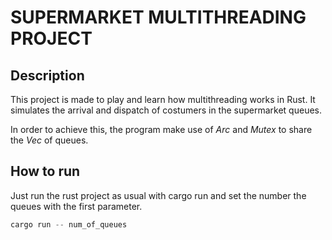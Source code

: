 # SUPERMARKET MULTITHREADING PROJECT

## Description

This project is made to play and learn how multithreading works in Rust. It simulates the arrival and dispatch of costumers in the supermarket queues.

In order to achieve this, the program make use of _Arc_ and _Mutex_ to share the _Vec_ of queues.

## How to run

Just run the rust project as usual with cargo run and set the number the queues with the first parameter.

```rust
cargo run -- num_of_queues
```
